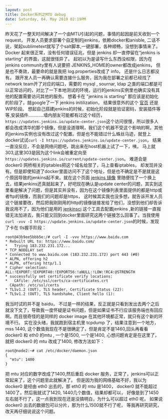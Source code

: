 ```yaml
---
layout: post
title: Docker系列之MTU debug
date: Saturday, 04. May 2019 02:19PM 
---
```


昨天花了一整天时间解决了一个由MTU引起的问题，事情的起因是前天收到一个request， 开发人员要求部署个自定制的jenkins，依赖docker和anisble, 二话不说，架起sublimetext就写了个salt脚本,一键部署，各种顺畅，没想到事情来了。
Docker 起来很正常，没有任何错误征兆，但是 jenkins 却一直停留在“jenkins is starting” 的界面，这就很怪异了。
起初以为是读写什么东西没权限，因为在 jenkins community里有人说要把 JENKINS_HOME的owner都改成jenkins， 但是也不奏效，最要命的就是我把 log.properties改成了 info， 还是什么日志都没有。
跟开发人员一再确认需要连接什么服务，因为我在部署之前都已经找了network team开了对应的端口，需要的 mysql , sournar, ldap 之类的端口都是可以正常访问的，对比了一下本地测试的环境，运行的jenkins实例里也确实没有其他的配置需要访问其他的服务。
想着卡在 "jenkins is starting" 那应该是初始化的阶段了，就google了一下 jenkins initilization， 结果很意外的这个 [官页](https://jenkins.io/doc/developer/initialization/) 还是WIP阶段。
想起自己搭建jenkins的时候，初始化阶段就是验证密码，安装插件等等,安装插件…………墙内朋友可能都有过这个经历， `https://updates.jenkins.io/update-center.json`这个访问很慢，所以很多人都会改成清华的那个镜像，但是没道理啊，我们这个机器不受这个影响的啊，其他的jenkins实例也没有改过这个配置。但是也不能错过什么蛛丝马迹，就登上docker试试`curl -I https://updates.jenkins.io/update-center.json`， 结果一直没反应，不会是网络问题吧，跳出来在host机器上试了一下，咦， 马上就303,这里303是因为这个link会被重定向至`https://updates.jenkins.io/current/update-center.json`。 难道会是 docker0 网桥相关的iptables把这个域名给禁了，马上查看iptables， 却发现并没有。但是即使知道了docker里面访问不了这个地址，但是也不确定是不是就是这个原因导致的jenkins起不来。就在这个页面 [jenkins 镜像](http://mirrors.jenkins-ci.org/status.html) 里随便找了一个换上去，结果jenkins还真就起来了，好吧现在确认是update center的问题，其实到这里看是解决了问题，但是其实并没有，因为在这个镜像列表里面提供的都是http或者ftp的镜像，而我们的问题却是https， 这时候其实我也没多想，就告诉开发人员这个链接要改，然后把我刚刚用的http的镜像链接发给了他们，没想到他们却告诉我说用不了，因为他们是用的 [jenkinsci](https://github.com/jenkinsci/configuration-as-code-plugin) 这个工具去配置jenkins ,新的链接一直报错无法加进去，我只能又回到docker里面研究这两个链接怎么回事了。当我使用`curl -vvv -I https://update.jenkins.io/update-center.json`的时候，发现了卡在 tls握手阶段：
```
root@43b9ee5bbb5e:/# curl -I -vvv https://www.baidu.com
* Rebuilt URL to: https://www.baidu.com/
*   Trying 183.232.231.172...
* TCP_NODELAY set
* Connected to www.baidu.com (183.232.231.172) port 443 (#0)
* ALPN, offering h2
* ALPN, offering http/1.1
* Cipher selection: ALL:!EXPORT:!EXPORT40:!EXPORT56:!aNULL:!LOW:!RC4:@STRENGTH
* successfully set certificate verify locations:
*   CAfile: /etc/ssl/certs/ca-certificates.crt
  CApath: /etc/ssl/certs
* TLSv1.2 (OUT), TLS header, Certificate Status (22):
* TLSv1.2 (OUT), TLS handshake, Client hello (1):

```
我当时试的并不是 baidu， 不过是一样的结果，反正就是只看到发出去两个之后就没下文了，导致我一度怀疑是证书问题，但是如果证书不行应该服务端也有回应啊。而且很奇怪的是同样的 docker image 在其他环境都正常，就只有这个新的环境不行。
实在没头绪，我就跑到宿主机里 tcpdump 了，结果注意到一个地方， mss 1440, 这个数值我现在不是很确定了，但是肯定不是1460,回头再看看 docker0 和 eth0 的mtu , 一个是1500, 一个是1400, 心想问题肯定是在这里了，就把 docker0 的 mtu 改成了1400, 修改方法如下：
```
root@node2:~# cat /etc/docker/daemon.json 
{
  "mtu": 1400
}
```
把 mtu 对应的数字改成了1400,然后重启 docker 服务，正常了，jenkins可以正常起来了，这个问题至此就解决了。
但是因为我的网络基础不好，我以为 docker0 是经由 eth0 出去的，那 eth0 的 mtu 是1400， docker0 就不能超过1400了，然后我就试了1420, 1440几个数值，结果却都可以， 好像是到了1450左右就不行了，这一点我到现在还是没搞明白，为什么可以超过 eth0 呢， 如果说 docker0 出去的数据包可以分片，那为什么1500就不行了呢， 等我再研究研究，改天再仔细说说这个问题。
